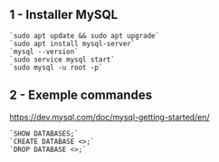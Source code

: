 ## 1 - Installer MySQL

```sudo
`sudo apt update && sudo apt upgrade`
`sudo apt install mysql-server`
`mysql --version`
`sudo service mysql start`
`sudo mysql -u root -p`

```

## 2 - Exemple commandes
https://dev.mysql.com/doc/mysql-getting-started/en/

```
`SHOW DATABASES;`
`CREATE DATABASE <>;`
`DROP DATABASE <>;`

```
